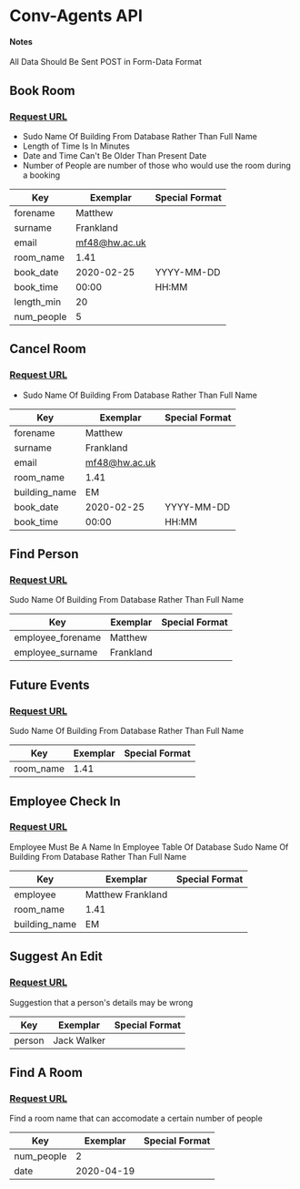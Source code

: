 # Conv-Agents API

#### Notes

All Data Should Be Sent POST in Form-Data Format

## Book Room
### [Request URL](https://www.matthewfrankland.co.uk/conv-agents/book_room.php)

* Sudo Name Of Building From Database Rather Than Full Name
* Length of Time Is In Minutes
* Date and Time Can't Be Older Than Present Date
* Number of People are number of those who would use the room during a booking

| Key             | Exemplar       | Special Format |
| --------------- | -------------- | -------------- |
| forename        | Matthew        |                |
| surname         | Frankland      |                |
| email           | mf48@hw.ac.uk  |                |
| room_name       | 1.41           |                |
| book_date       | 2020-02-25     | YYYY-MM-DD     |
| book_time       | 00:00          | HH:MM          |
| length_min      | 20             |                |
| num_people      | 5             |                |

## Cancel Room
### [Request URL](https://www.matthewfrankland.co.uk/conv-agents/cancel_room.php)

* Sudo Name Of Building From Database Rather Than Full Name

| Key             | Exemplar       | Special Format |
| --------------- | -------------- | -------------- |
| forename        | Matthew        |                |
| surname         | Frankland      |                |
| email           | mf48@hw.ac.uk  |                |
| room_name       | 1.41           |                |
| building_name   | EM             |                |
| book_date       | 2020-02-25     | YYYY-MM-DD     |
| book_time       | 00:00          | HH:MM          |


## Find Person
### [Request URL](https://www.matthewfrankland.co.uk/conv-agents/find_person.php)

Sudo Name Of Building From Database Rather Than Full Name

| Key               | Exemplar        | Special Format |
| ----------------- | --------------- | -------------- |
| employee_forename | Matthew         |                |
| employee_surname  | Frankland       |                |

## Future Events
### [Request URL](https://www.matthewfrankland.co.uk/conv-agents/future_events.php)

Sudo Name Of Building From Database Rather Than Full Name

| Key             | Exemplar   | Special Format |
| --------------- | ---------- | -------------- |
| room_name       | 1.41       ||

## Employee Check In
### [Request URL](https://www.matthewfrankland.co.uk/conv-agents/employee_check_in.php)

Employee Must Be A Name In Employee Table Of Database
Sudo Name Of Building From Database Rather Than Full Name

| Key             | Exemplar      | Special Format |
| --------------- | ------------- | -------------- |
| employee  | Matthew Frankland ||
| room_name       | 1.41          ||
| building_name   | EM            ||

## Suggest An Edit
### [Request URL](https://www.matthewfrankland.co.uk/conv-agents/suggest_edit.php)

Suggestion that a person's details may be wrong

| Key             | Exemplar                                     | Special Format |
| --------------- | -------------------------------------------- | -------------- |
| person              | Jack Walker                               ||

## Find A Room
### [Request URL](https://www.matthewfrankland.co.uk/conv-agents/find_room.php)

Find a room name that can accomodate a certain number of people

| Key             | Exemplar                                     | Special Format |
| --------------- | -------------------------------------------- | -------------- |
| num_people              | 2                               ||
| date              | 2020-04-19                             ||

